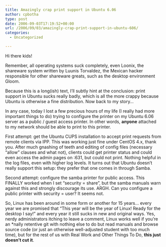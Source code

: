 ```yaml
---
title: Amazingly crap print support in Ubuntu 6.06
author: cpbotha
type: post
date: 2006-09-03T17:19:52+00:00
url: /2006/09/03/amazingly-crap-print-support-in-ubuntu-606/
categories:
  - Uncategorized

---
```

Hi there kids!

Remember, all operating systems suck completely, even Loonix, the shareware system written by Luunis Torvaldez, the Mexican hacker responsible for other shareware greats, such as the desktop environment Gloom.

Because this is a long(ish) text, I’ll subtly hint at the conclusion: print support in Ubuntu sucks really badly, which is all the more crappy because Ubuntu is otherwise a fine distribution. Now back to my story…

In any case, today I lost a few precious hours of my life (I really had more important things to do) trying to configure the printer on my Ubuntu 6.06 server as a public / guest access printer. In other words, **anyone** attached to my network should be able to print to this printer.

First attempt: get the Ubuntu CUPS installation to accept print requests from remote clients via IPP. This was working just fine under CentOS 4.x, thank you. After much gnashing of teeth and editing of config files (necessary “allow” clauses and what not), clients could get printer status and could even access the admin pages on :631, but could not print. Nothing helpful in the log files, even with higher log levels. It turns out that Ubuntu doesn’t really support this setup: they prefer that one comes in through Samba.

Second attempt: configure the samba printer for public access. This FINALLY worked when I set “security = share”, but the samba manuals warn against this and strongly discourage its use. ARGH. Can you configure a public printer with security = user? It seems not.

So, Linux has been around in some form or another for 15 years… every year we are promised that “This year will be the year of Linux! Ready for the desktop I say!” and every year it still sucks in new and original ways. Yes, nerdy administrators itching to leave a comment, Linux works well if you’re an *nally retentive git with nothing else to do but read manuals and browse source code (or just an otherwise well-adjusted student with too much time), but for the rest of us with Real Work and Other Things To Do, **this just doesn’t cut it**.
